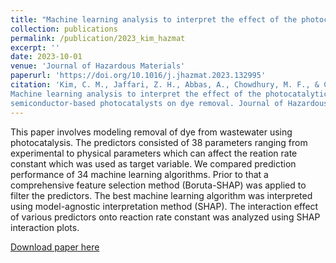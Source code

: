 ```yaml
---
title: "Machine learning analysis to interpret the effect of the photocatalytic reaction rate constant (k) of semiconductor-based photocatalysts on dye removal"
collection: publications
permalink: /publication/2023_kim_hazmat
excerpt: ''
date: 2023-10-01
venue: 'Journal of Hazardous Materials'
paperurl: 'https://doi.org/10.1016/j.jhazmat.2023.132995'
citation: 'Kim, C. M., Jaffari, Z. H., Abbas, A., Chowdhury, M. F., & Cho, K. H. (2023). 
Machine learning analysis to interpret the effect of the photocatalytic reaction rate constant (k) of
semiconductor-based photocatalysts on dye removal. Journal of Hazardous Materials, 132995.'
---
```

This paper involves modeling removal of dye from wastewater using photocatalysis. The predictors
consisted of 38 parameters ranging from experimental to physical parameters which can affect
the reation rate constant which was used as target variable. We compared prediction performance 
of 34 machine learning algorithms. Prior to that a comprehensive feature selection method (Boruta-SHAP)
was applied to filter the predictors. The best machine learning algorithm was interpreted using
model-agnostic interpretation method (SHAP). The interaction effect of various predictors
onto reaction rate constant was analyzed using SHAP interaction plots.


[Download paper here](https://gmd.copernicus.org/articles/15/3021/2022/gmd-15-3021-2022.pdf)
